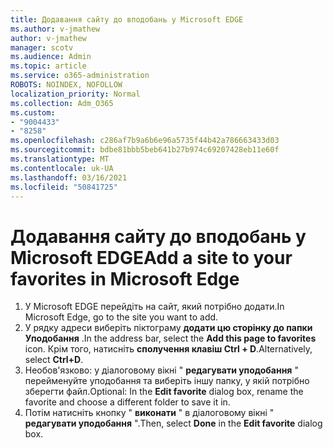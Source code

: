```yaml
---
title: Додавання сайту до вподобань у Microsoft EDGE
ms.author: v-jmathew
author: v-jmathew
manager: scotv
ms.audience: Admin
ms.topic: article
ms.service: o365-administration
ROBOTS: NOINDEX, NOFOLLOW
localization_priority: Normal
ms.collection: Adm_O365
ms.custom:
- "9004433"
- "8258"
ms.openlocfilehash: c286af7b9a6b6e96a5735f44b42a786663433d03
ms.sourcegitcommit: bdbe81bbb5beb641b27b974c69207428eb11e60f
ms.translationtype: MT
ms.contentlocale: uk-UA
ms.lasthandoff: 03/16/2021
ms.locfileid: "50841725"
---
```

# <a name="add-a-site-to-your-favorites-in-microsoft-edge"></a><span data-ttu-id="ec0d8-102">Додавання сайту до вподобань у Microsoft EDGE</span><span class="sxs-lookup"><span data-stu-id="ec0d8-102">Add a site to your favorites in Microsoft Edge</span></span>

1. <span data-ttu-id="ec0d8-103">У Microsoft EDGE перейдіть на сайт, який потрібно додати.</span><span class="sxs-lookup"><span data-stu-id="ec0d8-103">In Microsoft Edge, go to the site you want to add.</span></span>
2. <span data-ttu-id="ec0d8-104">У рядку адреси виберіть піктограму **додати цю сторінку до папки Уподобання** .</span><span class="sxs-lookup"><span data-stu-id="ec0d8-104">In the address bar, select the **Add this page to favorites** icon.</span></span> <span data-ttu-id="ec0d8-105">Крім того, натисніть **сполучення клавіш Ctrl + D**.</span><span class="sxs-lookup"><span data-stu-id="ec0d8-105">Alternatively, select **Ctrl+D**.</span></span>
3. <span data-ttu-id="ec0d8-106">Необов'язково: у діалоговому вікні " **редагувати уподобання** " перейменуйте уподобання та виберіть іншу папку, у якій потрібно зберегти файл.</span><span class="sxs-lookup"><span data-stu-id="ec0d8-106">Optional: In the **Edit favorite** dialog box, rename the favorite and choose a different folder to save it in.</span></span>
4. <span data-ttu-id="ec0d8-107">Потім натисніть кнопку " **виконати** " в діалоговому вікні " **редагувати уподобання** ".</span><span class="sxs-lookup"><span data-stu-id="ec0d8-107">Then, select **Done** in the **Edit favorite** dialog box.</span></span>
